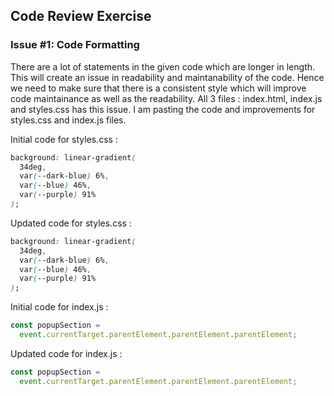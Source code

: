 ## Code Review Exercise

### Issue #1: Code Formatting

There are a lot of statements in the given code which are longer in length.
This will create an issue in readability and maintanability of the code.
Hence we need to make sure that there is a consistent style which will improve code maintainance as well as the readability.
All 3 files : index.html, index.js and styles.css has this issue.
I am pasting the code and improvements for styles.css and index.js files.

Initial code for styles.css :

```css
background: linear-gradient(
  34deg,
  var(--dark-blue) 6%,
  var(--blue) 46%,
  var(--purple) 91%
);
```

Updated code for styles.css :

```css
background: linear-gradient(
  34deg,
  var(--dark-blue) 6%,
  var(--blue) 46%,
  var(--purple) 91%
);
```

Initial code for index.js :

```javascript
const popupSection =
  event.currentTarget.parentElement.parentElement.parentElement;
```

Updated code for index.js :

```javascript
const popupSection =
  event.currentTarget.parentElement.parentElement.parentElement;
```
